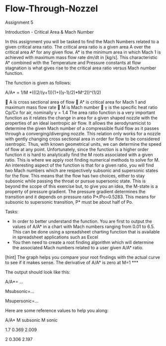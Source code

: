 # Flow-Through-Nozzel
Assignment 5

Introduction - Critical Area & Mach Number

In this assignment you will be tasked to find the Mach Numbers related to a given critical area
ratio. The critical area ratio is a given area A over the critical area A* for any given flow. A* is the
minimum area in which Mach 1 is achieved with maximum mass flow rate dm/dt in [kg/s]. This
characteristic A* combined with the Temperature and Pressure constants at flow stagnation is
what gives rise to the critical area ratio versus Mach number function.

The function is given as follows:

A/A* = 1/M *(((2/(γ+1))(1+((γ-1)/2)*M^2))^(1/2)

 A is cross sectional area of flow
 A* is critical area for Mach 1 and maximum mass flow rate
 M is Mach number
 γ is the specific heat ratio Cp/Cv for air, nominally γ = 1.4
The area ratio function is a very important function as it relates the change in area for a given
shaped nozzle with the properties of an ideal isentropic air flow. It allows the aerodynamicist to
determine the given Mach number of a compressible fluid flow as it passes through a
converging/diverging nozzle. This relation only works for a nozzle with gently changing cross
sectional area in order for flow to be considered isentropic. Thus, with known geometrical units,
we can determine the speed of flow at any point. Unfortunately, since the function is a higher
order function it is hard to analytically find the M roots associated with a given ratio. This is where
we apply root finding numerical methods to solve for M. An interesting aspect of the function is
that for a given ratio, you will find two Mach numbers which are respectively subsonic and
supersonic states for the flow. This means that the flow has two choices, either to stay subsonic
while passing the throat or pursue supersonic state. This is beyond the scope of this exercise but,
to give you an idea, the M-state is a property of pressure gradient. The pressure gradient
determines the transition and it depends on pressure ratio P*/Po=0.5283. This means for
subsonic to supersonic transition, P* must be about half of Po.

Tasks:

- In order to better understand the function. You are first to output the values of A/A* in
a chart with Mach numbers ranging from 0.01 to 6.5. This can be done using a
spreadsheet charting function that is available in spreadsheet applications such as Excel
- You then need to create a root finding algorithm which will determine the associated
Mach numbers related to a user given A/A* ratio.

[hint] The graph helps you compare your root findings with the actual curve to see if it
makes sense. The derivative of A/A* is zero at M=1 ***


The output should look like this:

A/A*= …

Msubsonic=…

Msupersonic=…

Here are some reference values to help you along:

A/A* M subsonic M sonic

1.7 0.369 2.009

2 0.306 2.197
